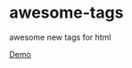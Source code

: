 awesome-tags
============

awesome new tags for html

[Demo](http://bullgit.github.io/awesome-tags/)
